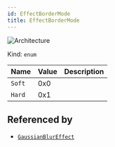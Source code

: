 ```yaml
---
id: EffectBorderMode
title: EffectBorderMode
---
```


![Architecture](https://img.shields.io/badge/architecture-old_only-yellow)

Kind: `enum`

| Name |  Value | Description |
|--|--|--|
|`Soft` | 0x0  |  |
|`Hard` | 0x1  |  |

## Referenced by
- [`GaussianBlurEffect`](GaussianBlurEffect)
